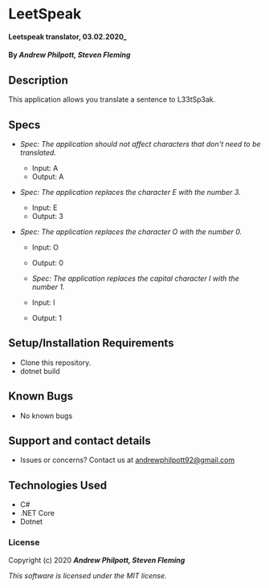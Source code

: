 # LeetSpeak

#### Leetspeak translator, 03.02.2020\_

#### By _**Andrew Philpott, Steven Fleming**_

## Description

This application allows you translate a sentence to L33tSp3ak.

## Specs

- _Spec: The application should not affect characters that don't need to be translated._

  - Input: A
  - Output: A

- _Spec: The application replaces the character E with the number 3._

  - Input: E
  - Output: 3

- _Spec: The application replaces the character O with the number 0._

  - Input: O
  - Output: 0

  - _Spec: The application replaces the capital character I with the number 1._

  - Input: I
  - Output: 1

## Setup/Installation Requirements

- Clone this repository.
- dotnet build

## Known Bugs

- No known bugs

## Support and contact details

- Issues or concerns? Contact us at andrewphilpott92@gmail.com

## Technologies Used

- C#
- .NET Core
- Dotnet

### License

Copyright (c) 2020 **_Andrew Philpott, Steven Fleming_**

_This software is licensed under the MIT license._
